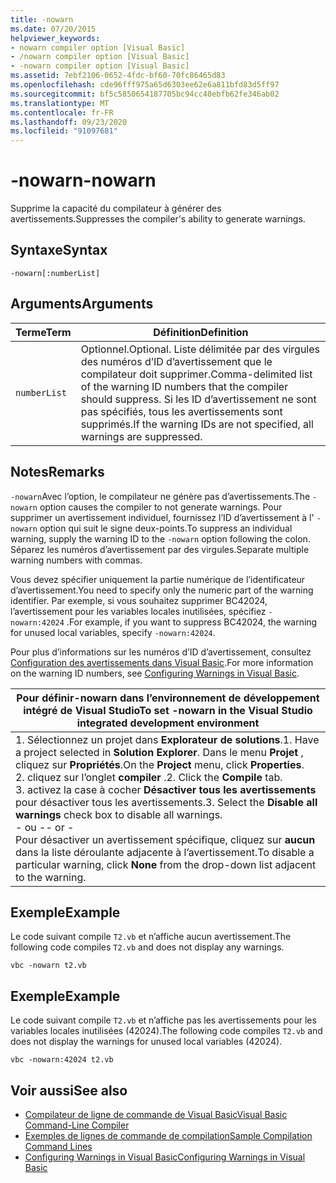 ```yaml
---
title: -nowarn
ms.date: 07/20/2015
helpviewer_keywords:
- nowarn compiler option [Visual Basic]
- /nowarn compiler option [Visual Basic]
- -nowarn compiler option [Visual Basic]
ms.assetid: 7ebf2106-0652-4fdc-bf60-70fc86465d83
ms.openlocfilehash: cde96fff975a65d6303ee62e6a811bfd83d5ff97
ms.sourcegitcommit: bf5c5850654187705bc94cc40ebfb62fe346ab02
ms.translationtype: MT
ms.contentlocale: fr-FR
ms.lasthandoff: 09/23/2020
ms.locfileid: "91097681"
---
```

# <a name="-nowarn"></a><span data-ttu-id="f590d-102">-nowarn</span><span class="sxs-lookup"><span data-stu-id="f590d-102">-nowarn</span></span>

<span data-ttu-id="f590d-103">Supprime la capacité du compilateur à générer des avertissements.</span><span class="sxs-lookup"><span data-stu-id="f590d-103">Suppresses the compiler's ability to generate warnings.</span></span>  
  
## <a name="syntax"></a><span data-ttu-id="f590d-104">Syntaxe</span><span class="sxs-lookup"><span data-stu-id="f590d-104">Syntax</span></span>  
  
```console  
-nowarn[:numberList]  
```  
  
## <a name="arguments"></a><span data-ttu-id="f590d-105">Arguments</span><span class="sxs-lookup"><span data-stu-id="f590d-105">Arguments</span></span>  
  
|<span data-ttu-id="f590d-106">Terme</span><span class="sxs-lookup"><span data-stu-id="f590d-106">Term</span></span>|<span data-ttu-id="f590d-107">Définition</span><span class="sxs-lookup"><span data-stu-id="f590d-107">Definition</span></span>|  
|---|---|  
|`numberList`|<span data-ttu-id="f590d-108">Optionnel.</span><span class="sxs-lookup"><span data-stu-id="f590d-108">Optional.</span></span> <span data-ttu-id="f590d-109">Liste délimitée par des virgules des numéros d’ID d’avertissement que le compilateur doit supprimer.</span><span class="sxs-lookup"><span data-stu-id="f590d-109">Comma-delimited list of the warning ID numbers that the compiler should suppress.</span></span> <span data-ttu-id="f590d-110">Si les ID d’avertissement ne sont pas spécifiés, tous les avertissements sont supprimés.</span><span class="sxs-lookup"><span data-stu-id="f590d-110">If the warning IDs are not specified, all warnings are suppressed.</span></span>|  
  
## <a name="remarks"></a><span data-ttu-id="f590d-111">Notes</span><span class="sxs-lookup"><span data-stu-id="f590d-111">Remarks</span></span>  

 <span data-ttu-id="f590d-112">`-nowarn`Avec l’option, le compilateur ne génère pas d’avertissements.</span><span class="sxs-lookup"><span data-stu-id="f590d-112">The `-nowarn` option causes the compiler to not generate warnings.</span></span> <span data-ttu-id="f590d-113">Pour supprimer un avertissement individuel, fournissez l’ID d’avertissement à l' `-nowarn` option qui suit le signe deux-points.</span><span class="sxs-lookup"><span data-stu-id="f590d-113">To suppress an individual warning, supply the warning ID to the `-nowarn` option following the colon.</span></span> <span data-ttu-id="f590d-114">Séparez les numéros d’avertissement par des virgules.</span><span class="sxs-lookup"><span data-stu-id="f590d-114">Separate multiple warning numbers with commas.</span></span>  
  
 <span data-ttu-id="f590d-115">Vous devez spécifier uniquement la partie numérique de l’identificateur d’avertissement.</span><span class="sxs-lookup"><span data-stu-id="f590d-115">You need to specify only the numeric part of the warning identifier.</span></span> <span data-ttu-id="f590d-116">Par exemple, si vous souhaitez supprimer BC42024, l’avertissement pour les variables locales inutilisées, spécifiez `-nowarn:42024` .</span><span class="sxs-lookup"><span data-stu-id="f590d-116">For example, if you want to suppress BC42024, the warning for unused local variables, specify `-nowarn:42024`.</span></span>  
  
 <span data-ttu-id="f590d-117">Pour plus d’informations sur les numéros d’ID d’avertissement, consultez [Configuration des avertissements dans Visual Basic](/visualstudio/ide/configuring-warnings-in-visual-basic).</span><span class="sxs-lookup"><span data-stu-id="f590d-117">For more information on the warning ID numbers, see [Configuring Warnings in Visual Basic](/visualstudio/ide/configuring-warnings-in-visual-basic).</span></span>  
  
|<span data-ttu-id="f590d-118">Pour définir-nowarn dans l’environnement de développement intégré de Visual Studio</span><span class="sxs-lookup"><span data-stu-id="f590d-118">To set -nowarn in the Visual Studio integrated development environment</span></span>|  
|---|  
|<span data-ttu-id="f590d-119">1. Sélectionnez un projet dans **Explorateur de solutions**.</span><span class="sxs-lookup"><span data-stu-id="f590d-119">1.  Have a project selected in **Solution Explorer**.</span></span> <span data-ttu-id="f590d-120">Dans le menu **Projet** , cliquez sur **Propriétés**.</span><span class="sxs-lookup"><span data-stu-id="f590d-120">On the **Project** menu, click **Properties**.</span></span> <br /><span data-ttu-id="f590d-121">2. cliquez sur l’onglet **compiler** .</span><span class="sxs-lookup"><span data-stu-id="f590d-121">2.  Click the **Compile** tab.</span></span><br /><span data-ttu-id="f590d-122">3. activez la case à cocher **Désactiver tous les avertissements** pour désactiver tous les avertissements.</span><span class="sxs-lookup"><span data-stu-id="f590d-122">3.  Select the **Disable all warnings** check box to disable all warnings.</span></span><br />     <span data-ttu-id="f590d-123">- ou -</span><span class="sxs-lookup"><span data-stu-id="f590d-123">- or -</span></span><br />     <span data-ttu-id="f590d-124">Pour désactiver un avertissement spécifique, cliquez sur **aucun** dans la liste déroulante adjacente à l’avertissement.</span><span class="sxs-lookup"><span data-stu-id="f590d-124">To disable a particular warning, click **None** from the drop-down list adjacent to the warning.</span></span>|  
  
## <a name="example"></a><span data-ttu-id="f590d-125">Exemple</span><span class="sxs-lookup"><span data-stu-id="f590d-125">Example</span></span>  

 <span data-ttu-id="f590d-126">Le code suivant compile `T2.vb` et n’affiche aucun avertissement.</span><span class="sxs-lookup"><span data-stu-id="f590d-126">The following code compiles `T2.vb` and does not display any warnings.</span></span>  
  
```console
vbc -nowarn t2.vb  
```  
  
## <a name="example"></a><span data-ttu-id="f590d-127">Exemple</span><span class="sxs-lookup"><span data-stu-id="f590d-127">Example</span></span>  

 <span data-ttu-id="f590d-128">Le code suivant compile `T2.vb` et n’affiche pas les avertissements pour les variables locales inutilisées (42024).</span><span class="sxs-lookup"><span data-stu-id="f590d-128">The following code compiles `T2.vb` and does not display the warnings for unused local variables (42024).</span></span>  
  
```console
vbc -nowarn:42024 t2.vb  
```  
  
## <a name="see-also"></a><span data-ttu-id="f590d-129">Voir aussi</span><span class="sxs-lookup"><span data-stu-id="f590d-129">See also</span></span>

- [<span data-ttu-id="f590d-130">Compilateur de ligne de commande de Visual Basic</span><span class="sxs-lookup"><span data-stu-id="f590d-130">Visual Basic Command-Line Compiler</span></span>](index.md)
- [<span data-ttu-id="f590d-131">Exemples de lignes de commande de compilation</span><span class="sxs-lookup"><span data-stu-id="f590d-131">Sample Compilation Command Lines</span></span>](sample-compilation-command-lines.md)
- [<span data-ttu-id="f590d-132">Configuring Warnings in Visual Basic</span><span class="sxs-lookup"><span data-stu-id="f590d-132">Configuring Warnings in Visual Basic</span></span>](/visualstudio/ide/configuring-warnings-in-visual-basic)
